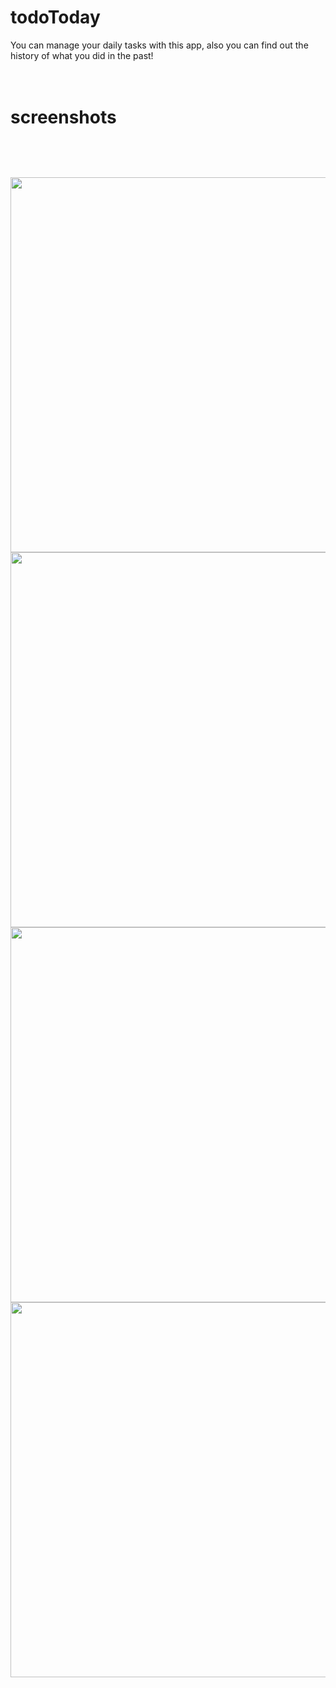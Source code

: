 # todoToday
You can manage your daily tasks with this app, also you can find out the history of what you did in the past!
<br>
<br>
<br>
**<h1>screenshots<h1>**
<img src="https://user-images.githubusercontent.com/61364128/80863504-2c072100-8c92-11ea-89e5-ceb5f3d56c8b.png" height="600"/>
<img src="https://user-images.githubusercontent.com/61364128/80863506-2f9aa800-8c92-11ea-8b89-4dbe1f0dfd32.png" height="600"/>
  <br>
  <img src="https://user-images.githubusercontent.com/61364128/80863509-30cbd500-8c92-11ea-9417-e56efa26c070.png" height="600"/>
  <img src="https://user-images.githubusercontent.com/61364128/80863510-31646b80-8c92-11ea-8530-b66a825ccd33.png" height="600"/>
